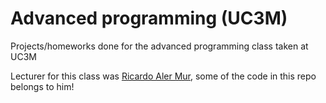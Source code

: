 # Advanced programming (UC3M)

Projects/homeworks done for the advanced programming class taken at UC3M

Lecturer for this class was [Ricardo Aler Mur](https://researchportal.uc3m.es/display/inv19451), some of the code in this repo belongs to him! 
